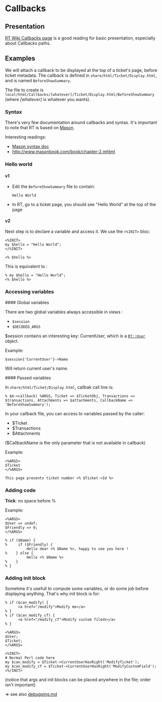 # Callbacks

## Presentation

[RT Wiki Callbacks page](https://rt-wiki.bestpractical.com/index.php?title=CustomizingWithCallbacks)
is a good reading for basic presentation, especially about Callbacks paths.

## Examples


We will attach a callback to be displayed at the top of a ticket's page, before ticket metadata.
The callback is defined in `share/html/Ticket/Display.html`, and is named `BeforeShowSummary`.

The file to create is `local/html/Callbacks/[whatever]/Ticket/Display.html/BeforeShowSummary` (where *[whatever]* is whatever you wants).

### Syntax

There's very few documentation around callbacks and syntax. It's important to note that RT is based on [Mason](http://www.masonhq.com/).

Interesting readings:
  * [Mason syntax doc](http://search.cpan.org/~jswartz/Mason-2.24/lib/Mason/Manual/Syntax.pod)
  * http://www.masonbook.com/book/chapter-2.mhtml

### Hello world

#### v1

  * Edit the `BeforeShowSummary` file to contain:

        Hello World

  * In RT, go to a ticket page, you should see "Hello World" at the top of the page

#### v2

Next step is to declare a variable and access it. We use the `<%INIT>` bloc:

    <%INIT>
    my $hello = "Hello World";
    </%INIT>

    <% $hello %>

This is equivalent to :

    % my $hello = "Hello World";
    <% $hello %>

### Accessing variables

#### Global variables

There are two global variables always accessible in views :
  * `$session`
  * `$DECODED_ARGS`

$session contains an interesting key: CurrentUser, which is a [`RT::User`](https://docs.bestpractical.com/rt/latest/RT/User.html) object.

Example:

    $session{'CurrentUser'}->Name

Will return current user's name.


#### Passed variables

In `share/html/Ticket/Display.html`, callbak call line is:

    % $m->callback( %ARGS, Ticket => $TicketObj, Transactions => $transactions, Attachments => $attachments, CallbackName => 'BeforeShowSummary');

In your callback file, you can access to variables passed by the caller:

  * $Ticket
  * $Transactions
  * $Attachments

($CallbackName is the only parameter that is not available in callback)

Example:

    <%ARGS>
    $Ticket
    </%ARGS>

    This page presents ticket number <% $Ticket->Id %>

### Adding code

**Trick**: no space before %

Example:

    <%ARGS>
    $User => undef;
    $Friendly => 0;
    </%ARGS>

    % if ($Name) {
    %     if ($Friendly) {
              Hello dear <% $Name %>, happy to see you here !
    %    } else {
              Hello <% $Name %>
    %    }
    % }

### Adding init block

Sometime it's usefull to compute some variables, or do some job before displaying anything.
That's why init block is for:

    % if ($can_modify) {
          <a href="/modify">Modify me</a>
    % }
    % if ($can_modify_cf) {
          <a href="/modify_cf">Modify custom fileds</a>
    % }

    <%ARGS>
    $User;
    $Ticket;
    </%ARGS>

    <%INIT>
    # Normal Perl code here
    my $can_modify = $Ticket->CurrentUserHasRight('ModifyTicket');
    my $can_modify_cf = $Ticket->CurrentUserHasRight('ModifyCustomField');
    <%/INIT>

(notice that args and init blocks can be placed anywhere in the file; order isn't important)

=> see also [debugging.md](debugging.md)
